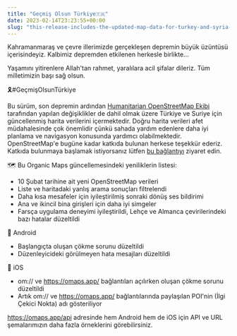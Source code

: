 ```yaml
---
title: "Geçmiş Olsun Türkiye🇹🇷"
date: 2023-02-14T23:23:55+00:00
slug: "this-release-includes-the-updated-map-data-for-turkey-and-syria-including-the-humanitarian-openstreetmap-team-changes-after-the-recent-earthquake"
---
```


Kahramanmaraş ve çevre illerimizde gerçekleşen depremin büyük üzüntüsü içerisindeyiz. Kalbimiz depremden etkilenen herkesle birlikte...

Yaşamını yitirenlere Allah'tan rahmet, yaralılara acil şifalar dileriz. Tüm milletimizin başı sağ olsun.

🎗#GeçmişOlsunTürkiye

Bu sürüm, son depremin ardından [Humanitarian OpenStreetMap Ekibi](https://www.hotosm.org/) tarafından yapılan değişiklikler de dahil olmak üzere Türkiye ve Suriye için güncellenmiş harita verilerini içermektedir. Doğru harita verileri afet müdahalesinde çok önemlidir çünkü sahada yardım edenlere daha iyi planlama ve navigasyon konusunda yardımcı olabilmektedir. OpenStreetMap'e bugüne kadar katkıda bulunan herkese teşekkür ederiz. Katkıda bulunmaya başlamak istiyorsanız lütfen [bu bağlantıyı](https://www.openstreetmap.org/user/Heather%20Leson/diary/400951) ziyaret edin.

🗺 Bu Organic Maps güncellemesindeki yeniliklerin listesi:
- 10 Şubat tarihine ait yeni OpenStreetMap verileri
- Liste ve haritadaki yanlış arama sonuçları filtrelendi
- Daha kısa mesafeler için iyileştirilmiş sonraki dönüş ses bildirimi
- Ana ve ikincil bina girişleri için daha iyi simgeler
- Farsça uygulama deneyimi iyileştirildi, Lehçe ve Almanca çevirilerindeki bazı hatalar düzeltildi

📱 Android
- Başlangıçta oluşan çökme sorunu düzeltildi
- Düzenleyicideki görülmeyen hata mesajları düzeltildi

🍎 iOS
- om:// ve <https://omaps.app/> bağlantıları açılırken oluşan çökme sorunu düzeltildi
- Artık om:// ve <https://omaps.app/> bağlantılarında paylaşılan POI'nin (İlgi Çekici Nokta) adı gösteriliyor

<https://omaps.app/api> adresinde hem Android hem de iOS için API ve URL şemalarımızın daha fazla  örneklerini görebilirsiniz.
